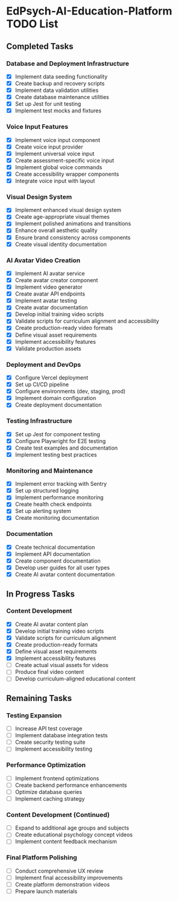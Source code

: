 # EdPsych-AI-Education-Platform TODO List

## Completed Tasks

### Database and Deployment Infrastructure
- [x] Implement data seeding functionality
- [x] Create backup and recovery scripts
- [x] Implement data validation utilities
- [x] Create database maintenance utilities
- [x] Set up Jest for unit testing
- [x] Implement test mocks and fixtures

### Voice Input Features
- [x] Implement voice input component
- [x] Create voice input provider
- [x] Implement universal voice input
- [x] Create assessment-specific voice input
- [x] Implement global voice commands
- [x] Create accessibility wrapper components
- [x] Integrate voice input with layout

### Visual Design System
- [x] Implement enhanced visual design system
- [x] Create age-appropriate visual themes
- [x] Implement polished animations and transitions
- [x] Enhance overall aesthetic quality
- [x] Ensure brand consistency across components
- [x] Create visual identity documentation

### AI Avatar Video Creation
- [x] Implement AI avatar service
- [x] Create avatar creator component
- [x] Implement video generator
- [x] Create avatar API endpoints
- [x] Implement avatar testing
- [x] Create avatar documentation
- [x] Develop initial training video scripts
- [x] Validate scripts for curriculum alignment and accessibility
- [x] Create production-ready video formats
- [x] Define visual asset requirements
- [x] Implement accessibility features
- [x] Validate production assets

### Deployment and DevOps
- [x] Configure Vercel deployment
- [x] Set up CI/CD pipeline
- [x] Configure environments (dev, staging, prod)
- [x] Implement domain configuration
- [x] Create deployment documentation

### Testing Infrastructure
- [x] Set up Jest for component testing
- [x] Configure Playwright for E2E testing
- [x] Create test examples and documentation
- [x] Implement testing best practices

### Monitoring and Maintenance
- [x] Implement error tracking with Sentry
- [x] Set up structured logging
- [x] Implement performance monitoring
- [x] Create health check endpoints
- [x] Set up alerting system
- [x] Create monitoring documentation

### Documentation
- [x] Create technical documentation
- [x] Implement API documentation
- [x] Create component documentation
- [x] Develop user guides for all user types
- [x] Create AI avatar content documentation

## In Progress Tasks

### Content Development
- [x] Create AI avatar content plan
- [x] Develop initial training video scripts
- [x] Validate scripts for curriculum alignment
- [x] Create production-ready formats
- [x] Define visual asset requirements
- [x] Implement accessibility features
- [ ] Create actual visual assets for videos
- [ ] Produce final video content
- [ ] Develop curriculum-aligned educational content

## Remaining Tasks

### Testing Expansion
- [ ] Increase API test coverage
- [ ] Implement database integration tests
- [ ] Create security testing suite
- [ ] Implement accessibility testing

### Performance Optimization
- [ ] Implement frontend optimizations
- [ ] Create backend performance enhancements
- [ ] Optimize database queries
- [ ] Implement caching strategy

### Content Development (Continued)
- [ ] Expand to additional age groups and subjects
- [ ] Create educational psychology concept videos
- [ ] Implement content feedback mechanism

### Final Platform Polishing
- [ ] Conduct comprehensive UX review
- [ ] Implement final accessibility improvements
- [ ] Create platform demonstration videos
- [ ] Prepare launch materials
